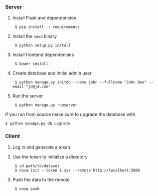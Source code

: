 ### Server

1. Install Flask and dependencies

        $ pip install -r requirements

2. Install the `nova` binary

        $ python setup.py install

3. Install frontend dependencies

        $ bower install

4. Create database and initial admin user

        $ python manage.py initdb --name john --fullname "John Doe" --email "jd@jd.com"

5. Run the server

        $ python manage.py runserver

If you run from source make sure to upgrade the database with

    $ python manage.py db upgrade


### Client

1. Log in and generate a token
2. Use the token to initialize a directory

        $ cd path/to/dataset
        $ nova init --token 1.xyz --remote http://localhost:5000

3. Push the data to the remote

        $ nova push
